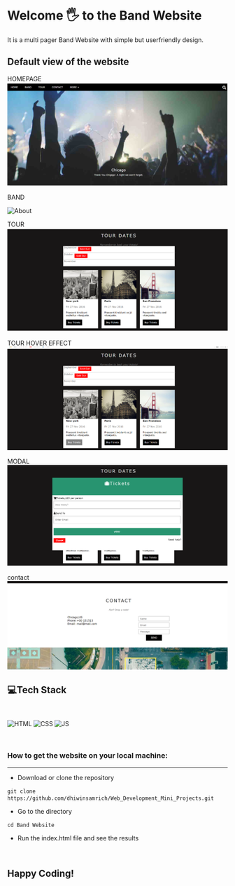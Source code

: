 # Welcome 🖐 to the Band Website
It is a multi pager Band Website with simple but userfriendly design.

## Default view of the website
HOMEPAGE
![homepage](images/homepage.png)

BAND
<p>
<img src = "images/about.png" alt="About">
</p>

TOUR
![homepage](images/tourDates.png)

TOUR HOVER EFFECT
![homepage](images/hoverEffect.png)

MODAL
![homepage](images/modal.png)

contact
![homepage](images/contact.png)

## 💻Tech Stack
<br>

![HTML](https://img.shields.io/badge/html5%20-%23E34F26.svg?&style=for-the-badge&logo=html5&logoColor=white)
![CSS](https://img.shields.io/badge/css3%20-%231572B6.svg?&style=for-the-badge&logo=css3&logoColor=white)
![JS](https://img.shields.io/badge/javascript%20-%23323330.svg?&style=for-the-badge&logo=javascript&logoColor=%23F7DF1E)

<br>


### How to get the website on your local machine:

---

- Download or clone the repository

```
git clone https://github.com/dhiwinsamrich/Web_Development_Mini_Projects.git
```

- Go to the directory
```
cd Band Website
````
 - Run the index.html file and see the results

<br>


## Happy Coding!
